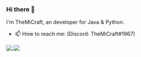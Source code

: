 ### Hi there 👋
I'm TheMiCraft, an developer for Java & Python.

- 📫 How to reach me: (Discord: TheMiCraft#1967)

<a href="https://github.com/anuraghazra/github-readme-stats">
  <img align="center" src="https://github-readme-stats.vercel.app/api?username=themicraft&count_private=true&show_icons=true&hide=stars&theme=tokyonight" />
</a>
<a href="https://github.com/anuraghazra/convoychat">
  <img align="center" src="https://github-readme-stats.vercel.app/api/wakatime?username=themicraft&theme=tokyonight" />
</a>
